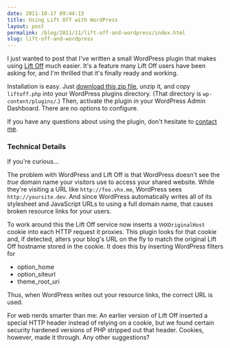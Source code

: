 ```yaml
---
date: 2011-10-17 09:44:13
title: Using Lift Off with WordPress
layout: post
permalink: /blog/2011/11/lift-off-and-wordpress/index.html
slug: lift-off-and-wordpress
---
```

I just wanted to post that I've written a small WordPress plugin that makes using [Lift Off](http://clickontyler.com/virtualhostx/liftoff/) much easier. It's a feature many Lift Off users have been asking for, and I'm thrilled that it's finally ready and working.

Installation is easy. Just [download this zip file](https://github.com/tylerhall/VHX-Liftoff-Wordpress-Plugin/zipball/master), unzip it, and copy `liftoff.php` into your WordPress plugins directory. (That directory is `wp-content/plugins/`.) Then, activate the plugin in your WordPress Admin Dashboard. There are no options to configure.

If you have any questions about using the plugin, don't hesitate to [contact me](http://clickontyler.com/contact/).

### Technical Details ###

If you're curious...

The problem with WordPress and Lift Off is that WordPress doesn't see the _true_ domain name your visitors use to access your shared website. While they're visiting a URL like `http://foo.vhx.me`, WordPress sees `http://yoursite.dev`. And since WordPress automatically writes all of its stylesheet and JavaScript URLs to using a full domain name, that causes broken resource links for your users.

To work around this the Lift Off service now inserts a `VHXOriginalHost` cookie into each HTTP request it proxies. This
plugin looks for that cookie and, if detected, alters your blog's URL on the fly to match the
original Lift Off hostname stored in the cookie. It does this by inserting WordPress filters for

 * option_home
 * option_siteurl
 * theme\_root\_uri

Thus, when WordPress writes out your resource links, the correct URL is used.

For web nerds smarter than me: An earlier version of Lift Off inserted a special HTTP header instead of relying on a cookie, but we
found certain security hardened versions of PHP stripped out that header. Cookies, however, made it
through. Any other suggestions?